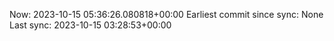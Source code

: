 Now: 2023-10-15 05:36:26.080818+00:00 Earliest commit since sync: None Last sync: 2023-10-15 03:28:53+00:00
